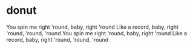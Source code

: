 # donut
You spin me right 'round, baby, right 'round Like a record, baby, right 'round, 'round, 'round You spin me right 'round, baby, right 'round Like a record, baby, right 'round, 'round, 'round
